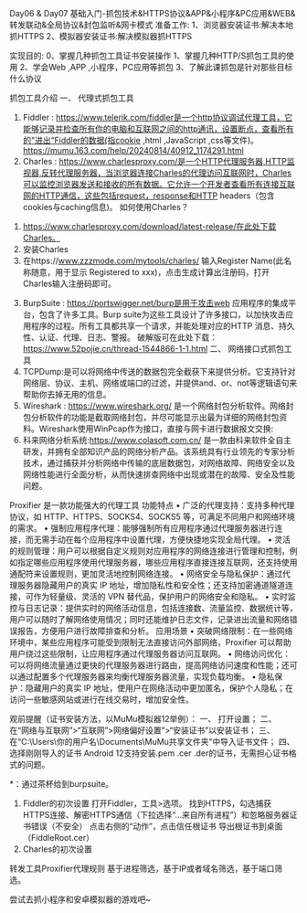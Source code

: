 Day06 & Day07 基础入门-抓包技术&HTTPS协议&APP&小程序&PC应用&WEB&转发联动&全局协议&封包监听&网卡模式
准备工作:
1、浏览器安装证书:解决本地抓HTTPS
2、模拟器安装证书:解决模拟器抓HTTPS

实现目的:
0、掌握几种抓包工具证书安装操作
1、掌握几种HTTP/S抓包工具的使用
2、学会Web ,APP ,小程序，PC应用等抓包
3、了解此课抓包是针对那些目标什么协议

抓包工具介绍
一、	代理式抓包工具
1.	Fiddler : https://www.telerik.com/fiddler是一个http协议调试代理工具，它能够记录并检查所有你的电脑和互联网之间的http通讯，设置断点，查看所有的"进出“Fiddler的数据(指cookie ,html ,JavaScript ,css等文件)。
https://mumu.163.com/help/20240814/40912_1174291.html
2.	Charles : https://www.charlesproxy.com/是一个HTTP代理服务器,HTTP监视器,反转代理服务器，当浏览器连接Charles的代理访问互联网时，Charles可以监控浏览器发送和接收的所有数据。它允许一个开发者查看所有连接互联网的HTTP通信，这些包括request，response和HTTP headers（包含cookies与caching信息)。
如何使用Charles？
1)	https://www.charlesproxy.com/download/latest-release/在此处下载Charles。
2)	安装Charles
3)	在https://www.zzzmode.com/mytools/charles/ 
输入Register Name(此名称随意，用于显示 Registered to xxx)，点击生成计算出注册码，打开Charles输入注册码即可。
3.	BurpSuite : https://portswigger.net/burp是用于攻击web 应用程序的集成平台，包含了许多工具。Burp suite为这些工具设计了许多接口，以加快攻击应用程序的过程。所有工具都共享一个请求，并能处理对应的HTTP 消息、持久性、认证、代理、日志、警报。
破解版可在此处下载：https://www.52pojie.cn/thread-1544866-1-1.html
二、	网络接口式抓包工具
1.	TCPDump:是可以将网络中传送的数据包完全截获下来提供分析。它支持针对网络层、协议、主机、网络或端口的过滤，并提供and、or、not等逻辑语句来帮助你去掉无用的信息。
2.	Wireshark : https://www.wireshark.org/
是一个网络封包分析软件。网络封包分析软件的功能是截取网络封包，并尽可能显示出最为详细的网络封包资料。Wireshark使用WinPcap作为接口，直接与网卡进行数据报文交换:
3.	科来网络分析系统:https://www.colasoft.com.cn/
是一款由科来软件全自主研发，并拥有全部知识产品的网络分析产品。该系统具有行业领先的专家分析技术，通过捕获并分析网络中传输的底层数据包，对网络故障、网络安全以及网络性能进行全面分析，从而快速排查网络中出现或潜在的故障、安全及性能问题。

Proxifier 是一款功能强大的代理工具
功能特点
•	广泛的代理支持：支持多种代理协议，如 HTTP、HTTPS、SOCKS4、SOCKS5 等，可满足不同用户和网络环境的需求。
•	强制应用程序代理：能够强制所有应用程序通过代理服务器进行连接，而无需手动在每个应用程序中设置代理，方便快捷地实现全局代理。
•	灵活的规则管理：用户可以根据自定义规则对应用程序的网络连接进行管理和控制，例如指定哪些应用程序使用代理服务器，哪些应用程序直接连接互联网，还支持使用通配符来设置规则，更加灵活地控制网络连接。
•	网络安全与隐私保护：通过代理服务器隐藏用户的真实 IP 地址，增加隐私性和安全性；还支持加密通道隧道连接，可作为轻量级、灵活的 VPN 替代品，保护用户的网络安全和隐私。
•	实时监控与日志记录：提供实时的网络活动信息，包括连接数、流量监控、数据统计等，用户可以随时了解网络使用情况；同时还能维护日志文件，记录进出流量和网络错误报告，方便用户进行故障排查和分析。
应用场景
•	突破网络限制：在一些网络环境中，某些应用程序可能受到限制无法直接访问外部网络，Proxifier 可以帮助用户绕过这些限制，让应用程序通过代理服务器访问互联网。
•	网络访问优化：可以将网络流量通过更快的代理服务器进行路由，提高网络访问速度和性能；还可以通过配置多个代理服务器来均衡代理服务器流量，实现负载均衡。
•	隐私保护：隐藏用户的真实 IP 地址，使用户在网络活动中更加匿名，保护个人隐私；在访问一些敏感网站或进行在线交易时，增加安全性。

观前提醒（证书安装方法，以MuMu模拟器12举例）：
一、	打开设置；
二、	在“网络与互联网”>“互联网”>网络偏好设置”>“安装证书”以安装证书；
三、	在“C:\Users\你的用户名\Documents\MuMu共享文件夹”中导入证书文件；
四、	选择刚刚导入的证书
Android 12支持安装.pem .cer .der的证书，无需担心证书格式的问题。

*：通过茶杯给到burpsuite。
1.	Fiddler的初次设置
打开Fiddler，工具>选项。
找到HTTPS，勾选捕获HTTPS连接、解密HTTPS通信（下拉选择“…来自所有进程”）和忽略服务器证书错误（不安全）
点击右侧的“动作”，点击信任根证书
导出根证书到桌面（FiddleRoot.cer）
2.	Charles的初次设置

转发工具Proxifier代理规则
基于进程筛选，基于IP或者域名筛选，基于端口筛选。

尝试去抓小程序和安卓模拟器的游戏吧~
